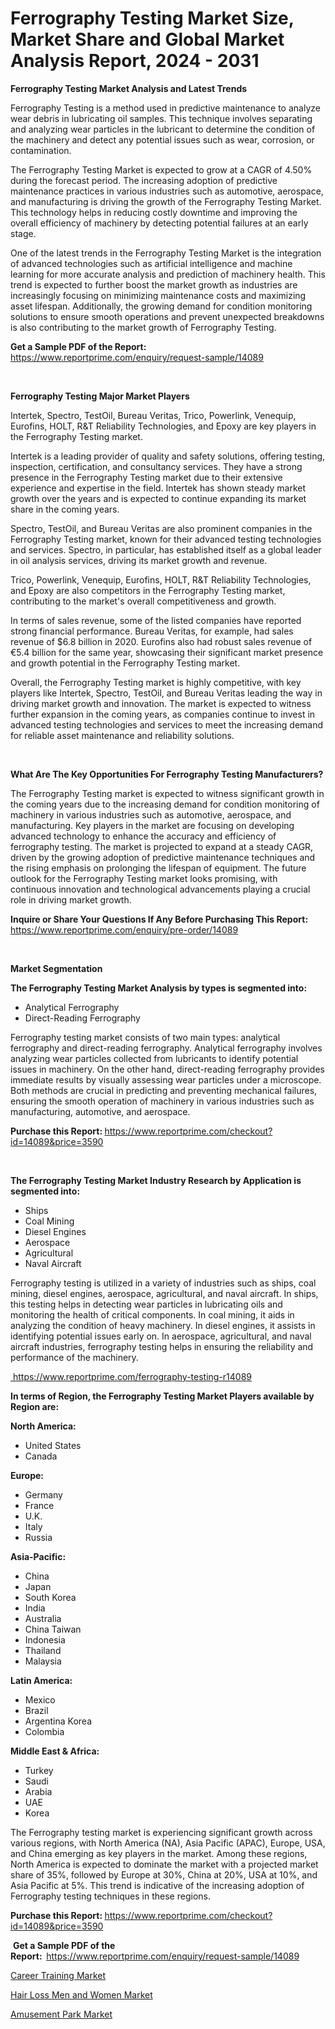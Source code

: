 <p><h1>Ferrography Testing Market Size, Market Share and Global Market Analysis Report, 2024 - 2031</h1></p><p><strong>Ferrography Testing Market Analysis and Latest Trends</strong></p>
<p><p>Ferrography Testing is a method used in predictive maintenance to analyze wear debris in lubricating oil samples. This technique involves separating and analyzing wear particles in the lubricant to determine the condition of the machinery and detect any potential issues such as wear, corrosion, or contamination.</p><p>The Ferrography Testing Market is expected to grow at a CAGR of 4.50% during the forecast period. The increasing adoption of predictive maintenance practices in various industries such as automotive, aerospace, and manufacturing is driving the growth of the Ferrography Testing Market. This technology helps in reducing costly downtime and improving the overall efficiency of machinery by detecting potential failures at an early stage.</p><p>One of the latest trends in the Ferrography Testing Market is the integration of advanced technologies such as artificial intelligence and machine learning for more accurate analysis and prediction of machinery health. This trend is expected to further boost the market growth as industries are increasingly focusing on minimizing maintenance costs and maximizing asset lifespan. Additionally, the growing demand for condition monitoring solutions to ensure smooth operations and prevent unexpected breakdowns is also contributing to the market growth of Ferrography Testing.</p></p>
<p><strong>Get a Sample PDF of the Report:&nbsp;</strong> <a href="https://www.reportprime.com/enquiry/request-sample/14089">https://www.reportprime.com/enquiry/request-sample/14089</a></p>
<p>&nbsp;</p>
<p><strong>Ferrography Testing Major Market Players</strong></p>
<p><p>Intertek, Spectro, TestOil, Bureau Veritas, Trico, Powerlink, Venequip, Eurofins, HOLT, R&T Reliability Technologies, and Epoxy are key players in the Ferrography Testing market.</p><p>Intertek is a leading provider of quality and safety solutions, offering testing, inspection, certification, and consultancy services. They have a strong presence in the Ferrography Testing market due to their extensive experience and expertise in the field. Intertek has shown steady market growth over the years and is expected to continue expanding its market share in the coming years.</p><p>Spectro, TestOil, and Bureau Veritas are also prominent companies in the Ferrography Testing market, known for their advanced testing technologies and services. Spectro, in particular, has established itself as a global leader in oil analysis services, driving its market growth and revenue.</p><p>Trico, Powerlink, Venequip, Eurofins, HOLT, R&T Reliability Technologies, and Epoxy are also competitors in the Ferrography Testing market, contributing to the market's overall competitiveness and growth.</p><p>In terms of sales revenue, some of the listed companies have reported strong financial performance. Bureau Veritas, for example, had sales revenue of $6.8 billion in 2020. Eurofins also had robust sales revenue of €5.4 billion for the same year, showcasing their significant market presence and growth potential in the Ferrography Testing market.</p><p>Overall, the Ferrography Testing market is highly competitive, with key players like Intertek, Spectro, TestOil, and Bureau Veritas leading the way in driving market growth and innovation. The market is expected to witness further expansion in the coming years, as companies continue to invest in advanced testing technologies and services to meet the increasing demand for reliable asset maintenance and reliability solutions.</p></p>
<p>&nbsp;</p>
<p><strong>What Are The Key Opportunities For Ferrography Testing Manufacturers?</strong></p>
<p><p>The Ferrography Testing market is expected to witness significant growth in the coming years due to the increasing demand for condition monitoring of machinery in various industries such as automotive, aerospace, and manufacturing. Key players in the market are focusing on developing advanced technology to enhance the accuracy and efficiency of ferrography testing. The market is projected to expand at a steady CAGR, driven by the growing adoption of predictive maintenance techniques and the rising emphasis on prolonging the lifespan of equipment. The future outlook for the Ferrography Testing market looks promising, with continuous innovation and technological advancements playing a crucial role in driving market growth.</p></p>
<p><strong>Inquire or Share Your Questions If Any Before Purchasing This Report:</strong> <a href="https://www.reportprime.com/enquiry/pre-order/14089">https://www.reportprime.com/enquiry/pre-order/14089</a></p>
<p>&nbsp;</p>
<p><strong>Market Segmentation</strong></p>
<p><strong>The Ferrography Testing Market Analysis by types is segmented into:</strong></p>
<p><ul><li>Analytical Ferrography</li><li>Direct-Reading Ferrography</li></ul></p>
<p><p>Ferrography testing market consists of two main types: analytical ferrography and direct-reading ferrography. Analytical ferrography involves analyzing wear particles collected from lubricants to identify potential issues in machinery. On the other hand, direct-reading ferrography provides immediate results by visually assessing wear particles under a microscope. Both methods are crucial in predicting and preventing mechanical failures, ensuring the smooth operation of machinery in various industries such as manufacturing, automotive, and aerospace.</p></p>
<p><strong>Purchase this Report:&nbsp;</strong><a href="https://www.reportprime.com/checkout?id=14089&price=3590">https://www.reportprime.com/checkout?id=14089&price=3590</a></p>
<p>&nbsp;</p>
<p><strong>The Ferrography Testing Market Industry Research by Application is segmented into:</strong></p>
<p><ul><li>Ships</li><li>Coal Mining</li><li>Diesel Engines</li><li>Aerospace</li><li>Agricultural</li><li>Naval Aircraft</li></ul></p>
<p><p>Ferrography testing is utilized in a variety of industries such as ships, coal mining, diesel engines, aerospace, agricultural, and naval aircraft. In ships, this testing helps in detecting wear particles in lubricating oils and monitoring the health of critical components. In coal mining, it aids in analyzing the condition of heavy machinery. In diesel engines, it assists in identifying potential issues early on. In aerospace, agricultural, and naval aircraft industries, ferrography testing helps in ensuring the reliability and performance of the machinery.</p></p>
<p><a href="https://www.reportprime.com/ferrography-testing-r14089">&nbsp;https://www.reportprime.com/ferrography-testing-r14089</a></p>
<p><strong>In terms of Region, the Ferrography Testing Market Players available by Region are:</strong></p>
<p>
    <p> <strong> North America: </strong>
        <ul>
            <li>United States</li>
            <li>Canada</li>
        </ul>
        </p> 
    <p> <strong> Europe: </strong>
        <ul>
            <li>Germany</li>
            <li>France</li>
            <li>U.K.</li>
            <li>Italy</li>
            <li>Russia</li>
        </ul>
        </p> 
    <p> <strong> Asia-Pacific: </strong>
        <ul>
            <li>China</li>
            <li>Japan</li>
            <li>South Korea</li>
            <li>India</li>
            <li>Australia</li>
            <li>China Taiwan</li>
            <li>Indonesia</li>
            <li>Thailand</li>
            <li>Malaysia</li>
        </ul>
        </p> 
    <p> <strong> Latin America: </strong>
        <ul>
            <li>Mexico</li>
            <li>Brazil</li>
            <li>Argentina Korea</li>
            <li>Colombia</li>
        </ul>
        </p> 
    <p> <strong> Middle East & Africa: </strong>
        <ul>
            <li>Turkey</li>
            <li>Saudi</li>
            <li>Arabia</li>
            <li>UAE</li>
            <li>Korea</li>
        </ul>
    </p>
    </p>
<p><p>The Ferrography testing market is experiencing significant growth across various regions, with North America (NA), Asia Pacific (APAC), Europe, USA, and China emerging as key players in the market. Among these regions, North America is expected to dominate the market with a projected market share of 35%, followed by Europe at 30%, China at 20%, USA at 10%, and Asia Pacific at 5%. This trend is indicative of the increasing adoption of Ferrography testing techniques in these regions.</p></p>
<p><strong>Purchase this Report: </strong><a href="https://www.reportprime.com/checkout?id=14089&price=3590">https://www.reportprime.com/checkout?id=14089&price=3590</a></p>
<p>&nbsp;<strong>Get a Sample PDF of the Report:&nbsp;&nbsp;</strong><a href="https://www.reportprime.com/enquiry/request-sample/14089">https://www.reportprime.com/enquiry/request-sample/14089</a></p>
<p><strong></strong></p>
<p><p><a href="https://github.com/gdfhhhj/Market-Research-Report-List-5/blob/main/career-training-market.md">Career Training Market</a></p><p><a href="https://github.com/nathandecarvalho/Market-Research-Report-List-4/blob/main/hair-loss-men-and-women-market.md">Hair Loss Men and Women Market</a></p><p><a href="https://github.com/julyju69/Market-Research-Report-List-4/blob/main/amusement-park-market.md">Amusement Park Market</a></p></p>